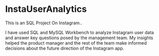 # InstaUserAnalytics
This is an SQL Project On Instagram..

I have used SQL and MySQL Workbench to analyze Instagram user data and answer key questions posed by the management team. My insights helped the product manager and the rest of the team make informed decisions about the future direction of the Instagram app.
